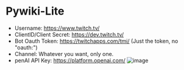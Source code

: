 # Pywiki-Lite
* Username: https://www.twitch.tv/
* ClientID/Client Secret: https://dev.twitch.tv/
* Bot Oauth Token: https://twitchapps.com/tmi/ (Just the token, no "oauth:")
* Channel: Whatever you want, only one.
* penAI API Key: https://platform.openai.com/
![image](https://github.com/Ixitxachitl/Pywiki-Lite/assets/16951681/35a29a79-81e9-4b4c-8b36-372bfafbaec4)
